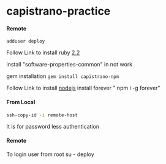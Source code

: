 # capistrano-practice

#### Remote
``` 
adduser deploy
```
Follow Link to install ruby [2.2](https://www.brightbox.com/blog/2015/01/05/ruby-2-2-0-packages-for-ubuntu/) 

install "software-properties-common" in not work

gem installation
``` gem install capistrano-npm ```


Follow Link to install 	[nodejs](https://tecadmin.net/install-latest-nodejs-npm-on-ubuntu/) 
install forever " npm i -g forever"
#### From Local
```sh
ssh-copy-id -i remote-host
```

It is for password less authentication

#### Remote
To login user from root
su - deploy


